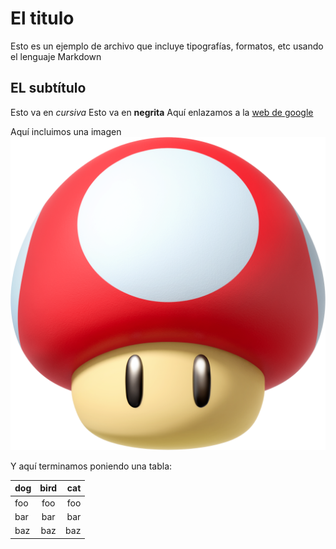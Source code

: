 # El titulo

Esto es un ejemplo de archivo que incluye tipografías, formatos, etc usando el lenguaje Markdown


## EL subtítulo
Esto va en *cursiva*
Esto va en **negrita**
Aquí enlazamos a la [web de google](http://www.google.com)

Aquí incluimos una imagen
![imagen](https://github.com/dcarmor99/Test/blob/main/champi.png)


Y aquí terminamos poniendo una tabla:

dog | bird  | cat
:-- | :--:  | --:
foo | foo   | foo
bar | bar   | bar
baz | baz   | baz
